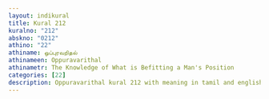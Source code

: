 ```yaml
---
layout: indikural
title: Kural 212
kuralno: "212"
abskno: "0212"
athino: "22"
athiname: ஒப்புரவறிதல்
athinameen: Oppuravarithal
athinametr: The Knowledge of What is Befitting a Man's Position
categories: [22]
description: Oppuravarithal kural 212 with meaning in tamil and english 
---
```


